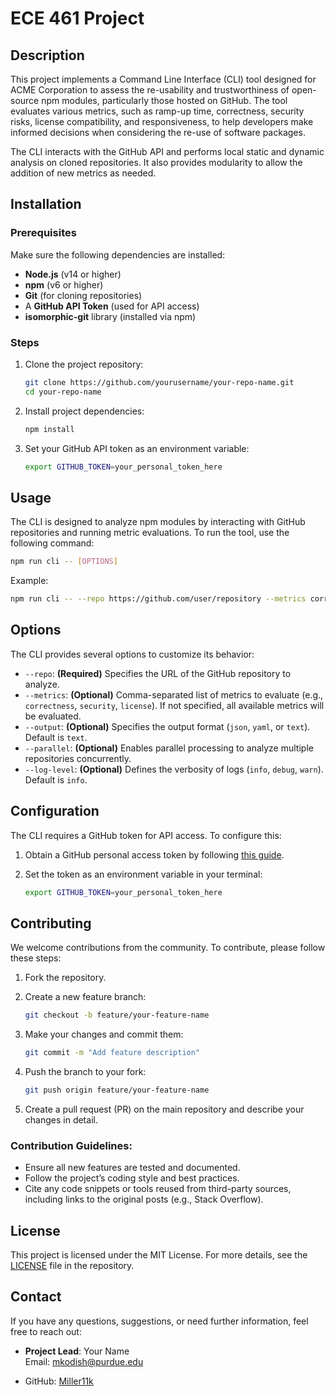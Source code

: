 # ECE 461 Project

## Description
This project implements a Command Line Interface (CLI) tool designed for ACME Corporation to assess the re-usability and trustworthiness of open-source npm modules, particularly those hosted on GitHub. The tool evaluates various metrics, such as ramp-up time, correctness, security risks, license compatibility, and responsiveness, to help developers make informed decisions when considering the re-use of software packages.

The CLI interacts with the GitHub API and performs local static and dynamic analysis on cloned repositories. It also provides modularity to allow the addition of new metrics as needed.

## Installation

### Prerequisites
Make sure the following dependencies are installed:
- **Node.js** (v14 or higher)
- **npm** (v6 or higher)
- **Git** (for cloning repositories)
- A **GitHub API Token** (used for API access)
- **isomorphic-git** library (installed via npm)

### Steps
1. Clone the project repository:
    ```bash
    git clone https://github.com/yourusername/your-repo-name.git
    cd your-repo-name
    ```

2. Install project dependencies:
    ```bash
    npm install
    ```

3. Set your GitHub API token as an environment variable:
    ```bash
    export GITHUB_TOKEN=your_personal_token_here
    ```

## Usage
The CLI is designed to analyze npm modules by interacting with GitHub repositories and running metric evaluations. To run the tool, use the following command:

```bash
npm run cli -- [OPTIONS]
```

Example:
```bash
npm run cli -- --repo https://github.com/user/repository --metrics correctness,license
```

## Options
The CLI provides several options to customize its behavior:

- `--repo`: **(Required)** Specifies the URL of the GitHub repository to analyze.
- `--metrics`: **(Optional)** Comma-separated list of metrics to evaluate (e.g., `correctness`, `security`, `license`). If not specified, all available metrics will be evaluated.
- `--output`: **(Optional)** Specifies the output format (`json`, `yaml`, or `text`). Default is `text`.
- `--parallel`: **(Optional)** Enables parallel processing to analyze multiple repositories concurrently.
- `--log-level`: **(Optional)** Defines the verbosity of logs (`info`, `debug`, `warn`). Default is `info`.

## Configuration
The CLI requires a GitHub token for API access. To configure this:

1. Obtain a GitHub personal access token by following [this guide](https://docs.github.com/en/authentication/keeping-your-account-and-data-secure/creating-a-personal-access-token).
2. Set the token as an environment variable in your terminal:

   ```bash
   export GITHUB_TOKEN=your_personal_token_here


## Contributing
We welcome contributions from the community. To contribute, please follow these steps:

1. Fork the repository.
2. Create a new feature branch:

    ```bash
    git checkout -b feature/your-feature-name
    ```

3. Make your changes and commit them:

    ```bash
    git commit -m "Add feature description"
    ```

4. Push the branch to your fork:

    ```bash
    git push origin feature/your-feature-name
    ```

5. Create a pull request (PR) on the main repository and describe your changes in detail.

### Contribution Guidelines:
- Ensure all new features are tested and documented.
- Follow the project’s coding style and best practices.
- Cite any code snippets or tools reused from third-party sources, including links to the original posts (e.g., Stack Overflow).

## License
This project is licensed under the MIT License. For more details, see the [LICENSE]((https://github.com/Miller11k/ECE-461/blob/main/src/metrics/license.ts)) file in the repository.

## Contact
If you have any questions, suggestions, or need further information, feel free to reach out:

- **Project Lead**: Your Name  
  Email: [mkodish@purdue.edu](mailto:mkodish@purdue.edu)

- GitHub: [Miller11k](https://github.com/Miller11k)
